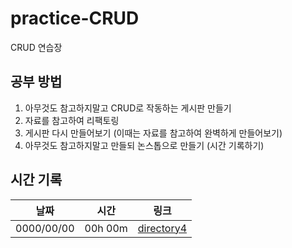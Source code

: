 # practice-CRUD
CRUD 연습장

## 공부 방법

1. 아무것도 참고하지말고 CRUD로 작동하는 게시판 만들기
2. 자료를 참고하여 리팩토링
3. 게시판 다시 만들어보기 (이때는 자료를 참고하여 완벽하게 만들어보기)
4. 아무것도 참고하지말고 만들되 논스톱으로 만들기 (시간 기록하기)

## 시간 기록

|날짜|시간|링크
|---|---|---|
| 0000/00/00 | 00h 00m | [directory4]() |
